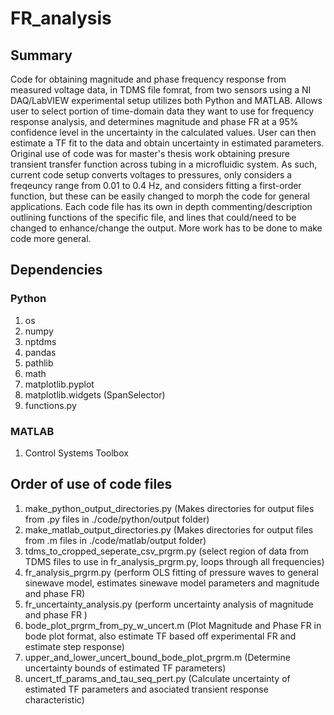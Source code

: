 # FR_analysis
## Summary
Code for obtaining magnitude and phase frequency response from measured voltage data, in TDMS file fomrat, from two sensors using a NI DAQ/LabVIEW experimental setup utilizes both Python and MATLAB. Allows user to select portion of time-domain data they want to use for frequency response analysis, and determines magnitude and phase FR at a 95% confidence level in the uncertainty in the calculated values. User can then estimate a TF fit to the data and obtain uncertainty in estimated parameters. Original use of code was for master's thesis work obtaining presure transient transfer function across tubing in a microfluidic system. As such, current code setup converts voltages to pressures, only considers a freqeuncy range from 0.01 to 0.4 Hz, and considers fitting a first-order function, but these can be easily changed to morph the code for general applications. Each code file has its own in depth commenting/description outlining functions of the specific file, and lines that could/need to be changed to enhance/change the output. More work has to be done to make code more general.

## Dependencies
### Python
1. os
2. numpy
3. nptdms
4. pandas
5. pathlib
6. math
7. matplotlib.pyplot
8. matplotlib.widgets (SpanSelector)
9. functions.py

### MATLAB
1. Control Systems Toolbox

## Order of use of code files
1. make_python_output_directories.py (Makes directories for output files from .py files in ./code/python/output folder)
2. make_matlab_output_directories.py (Makes directories for output files from .m files in ./code/matlab/output folder)
3. tdms_to_cropped_seperate_csv_prgrm.py (select region of data from TDMS files to use in fr_analysis_prgrm.py, loops through all frequencies)
4. fr_analysis_prgrm.py (perform OLS fitting of pressure waves to general sinewave model, estimates sinewave model parameters and magnitude and phase FR)
5. fr_uncertainty_analysis.py (perform uncertainty analysis of magnitude and phase FR )
6. bode_plot_prgrm_from_py_w_uncert.m (Plot Magnitude and Phase FR in bode plot format, also estimate TF based off experimental FR and estimate step response)
7. upper_and_lower_uncert_bound_bode_plot_prgrm.m (Determine uncertainty bounds of estimated TF parameters)
8. uncert_tf_params_and_tau_seq_pert.py (Calculate uncertainty of estimated TF parameters and asociated transient response characteristic)


